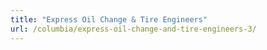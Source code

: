 ```yaml
---
title: "Express Oil Change & Tire Engineers"
url: /columbia/express-oil-change-and-tire-engineers-3/
---
```

